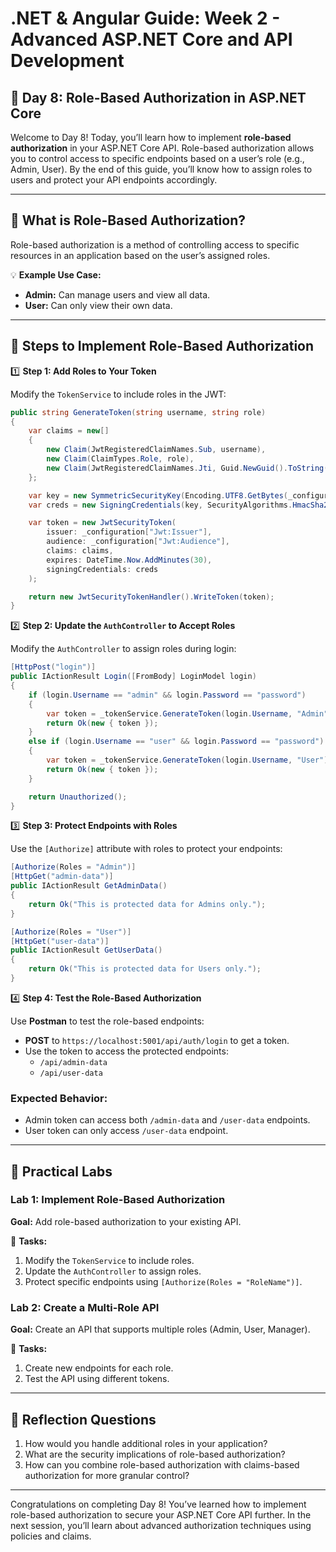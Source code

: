 # **.NET & Angular Guide: Week 2 - Advanced ASP.NET Core and API Development**

## **🧩 Day 8: Role-Based Authorization in ASP.NET Core**

Welcome to Day 8! Today, you’ll learn how to implement **role-based authorization** in your ASP.NET Core API. Role-based authorization allows you to control access to specific endpoints based on a user’s role (e.g., Admin, User). By the end of this guide, you’ll know how to assign roles to users and protect your API endpoints accordingly.

---

## **🧩 What is Role-Based Authorization?**
Role-based authorization is a method of controlling access to specific resources in an application based on the user’s assigned roles.

💡 **Example Use Case:**
- **Admin:** Can manage users and view all data.
- **User:** Can only view their own data.

---

## **🧩 Steps to Implement Role-Based Authorization**

1️⃣ **Step 1: Add Roles to Your Token**

Modify the `TokenService` to include roles in the JWT:

```csharp
public string GenerateToken(string username, string role)
{
    var claims = new[]
    {
        new Claim(JwtRegisteredClaimNames.Sub, username),
        new Claim(ClaimTypes.Role, role),
        new Claim(JwtRegisteredClaimNames.Jti, Guid.NewGuid().ToString())
    };

    var key = new SymmetricSecurityKey(Encoding.UTF8.GetBytes(_configuration["Jwt:Key"]));
    var creds = new SigningCredentials(key, SecurityAlgorithms.HmacSha256);

    var token = new JwtSecurityToken(
        issuer: _configuration["Jwt:Issuer"],
        audience: _configuration["Jwt:Audience"],
        claims: claims,
        expires: DateTime.Now.AddMinutes(30),
        signingCredentials: creds
    );

    return new JwtSecurityTokenHandler().WriteToken(token);
}
```

2️⃣ **Step 2: Update the `AuthController` to Accept Roles**

Modify the `AuthController` to assign roles during login:

```csharp
[HttpPost("login")]
public IActionResult Login([FromBody] LoginModel login)
{
    if (login.Username == "admin" && login.Password == "password")
    {
        var token = _tokenService.GenerateToken(login.Username, "Admin");
        return Ok(new { token });
    }
    else if (login.Username == "user" && login.Password == "password")
    {
        var token = _tokenService.GenerateToken(login.Username, "User");
        return Ok(new { token });
    }

    return Unauthorized();
}
```

3️⃣ **Step 3: Protect Endpoints with Roles**

Use the `[Authorize]` attribute with roles to protect your endpoints:

```csharp
[Authorize(Roles = "Admin")]
[HttpGet("admin-data")]
public IActionResult GetAdminData()
{
    return Ok("This is protected data for Admins only.");
}

[Authorize(Roles = "User")]
[HttpGet("user-data")]
public IActionResult GetUserData()
{
    return Ok("This is protected data for Users only.");
}
```

4️⃣ **Step 4: Test the Role-Based Authorization**

Use **Postman** to test the role-based endpoints:
- **POST** to `https://localhost:5001/api/auth/login` to get a token.
- Use the token to access the protected endpoints:
  - `/api/admin-data`
  - `/api/user-data`

### **Expected Behavior:**
- Admin token can access both `/admin-data` and `/user-data` endpoints.
- User token can only access `/user-data` endpoint.

---

## **🧩 Practical Labs**

### **Lab 1: Implement Role-Based Authorization**
**Goal:** Add role-based authorization to your existing API.

🔧 **Tasks:**
1. Modify the `TokenService` to include roles.
2. Update the `AuthController` to assign roles.
3. Protect specific endpoints using `[Authorize(Roles = "RoleName")]`.

### **Lab 2: Create a Multi-Role API**
**Goal:** Create an API that supports multiple roles (Admin, User, Manager).

🔧 **Tasks:**
1. Create new endpoints for each role.
2. Test the API using different tokens.

---

## **🧩 Reflection Questions**
1. How would you handle additional roles in your application?
2. What are the security implications of role-based authorization?
3. How can you combine role-based authorization with claims-based authorization for more granular control?

---

Congratulations on completing Day 8! You’ve learned how to implement role-based authorization to secure your ASP.NET Core API further. In the next session, you’ll learn about advanced authorization techniques using policies and claims.

